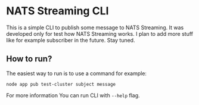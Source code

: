 # NATS Streaming CLI

This is a simple CLI to publish some message to NATS Streaming.
It was developed only for test how NATS Streaming works.
I plan to add more stuff like for example subscriber in the future.
Stay tuned. 

## How to run?

The easiest way to run is to use a command for example:

```
node app pub test-cluster subject message
```

For more information You can run CLI with `--help` flag.